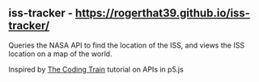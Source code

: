 ## iss-tracker - https://rogerthat39.github.io/iss-tracker/
Queries the NASA API to find the location of the ISS, and views the ISS location on a map of the world.

Inspired by [The Coding Train](https://www.youtube.com/channel/UCvjgXvBlbQiydffZU7m1_aw) tutorial on APIs in p5.js
